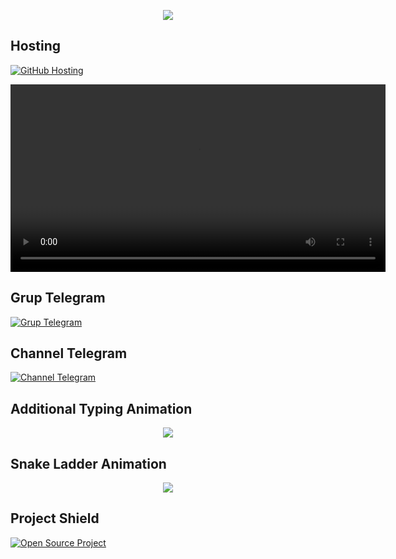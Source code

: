 <p align="center">
    <img src="https://readme-typing-svg.herokuapp.com?color=%2336BCF7&center=true&vCenter=true&lines=S+C+R+I+P+T+ㅤBYㅤ+SMILANS" />
</p>

## Hosting
<p align="left">
    <a href="https://smilans.github.io/yamete/">
        <img src="https://img.shields.io/badge/Hosted_on-GitHub-brightgreen?logo=github" alt="GitHub Hosting">
    </a>
</p>

<video width="600" controls>
    <source src="https://github.com/smilans/yamete/blob/main/video1.mp4" type="video/mp4">
    Your browser does not support the video tag.
</video>

## Grup Telegram
<p align="left">
    <a href="https://t.me/vpn_injectorid">
        <img src="https://img.shields.io/badge/Join-our%20Telegram%20Group-blue?logo=telegram" alt="Grup Telegram">
    </a>
</p>

## Channel Telegram
<p align="left">
    <a href="https://t.me/smilans">
        <img src="https://img.shields.io/badge/Join-our%20Telegram%20Channel-blue?logo=telegram" alt="Channel Telegram">
    </a>
</p>

## Additional Typing Animation
<p align="center">
    <img src="https://readme-typing-svg.herokuapp.com?color=%23FF5733&center=true&vCenter=true&lines=Subscribe+to+our+Channel!;Join+our+Community;Stay+Updated+with+Latest+News" />
</p>

## Snake Ladder Animation
<p align="center">
    <img src="https://readme-typing-svg.herokuapp.com?color=%239ACD32&center=true&vCenter=true&lines=Welcome+to+our+Project!;Have+fun+exploring+the+code" />
</p>

## Project Shield
<p align="left">
    <a href="https://github.com/smilans/yamete">
        <img src="https://img.shields.io/badge/Project-Open%20Source-red?logo=github" alt="Open Source Project">
    </a>
</p>
